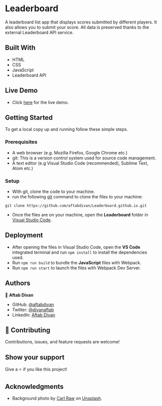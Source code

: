 # Leaderboard
A leaderboard list app that displays scores submitted by different players. It also allows you to submit your score. All data is preserved thanks to the external Leaderboard API service.

## Built With

- HTML
- CSS
- JavaScript
- Leaderboard API

## Live Demo
- Click [here](https://aftabdivan.github.io/Leaderboard.github.io/) for the live demo.

## Getting Started

To get a local copy up and running follow these simple steps.

### Prerequisites

- A web browser (e.g. Mozilla Firefox, Google Chrome etc.)
- git: This is a version control system used for source code management.
- A text editor (e.g Visual Studio Code (recommended), Sublime Text, Atom etc.)

### Setup

- With git, clone the code to your machine.
- run the following [git](https://git-scm.com/) command to clone the files to your machine:

```
git clone https://github.com/aftabdivan/Leaderboard.github.io.git
```

- Once the files are on your machine, open the **Leaderboard** folder in [Visual Studio Code](https://code.visualstudio.com/download).

## Deployment

- After opening the files in Visual Studio Code, open the **VS Code** integrated terminal and run ``` npm install ``` to install the dependencies used.
- Run ``` npm run build ``` to bundle the **JavaScript** files with Webpack.
- Run ``` npm run start ``` to launch the files with Webpack Dev Server.

## Authors

👤 **Aftab Divan**

- GitHub: [@aftabdivan](https://github.com/aftabdivan)
- Twitter: [@divanaftab](https://twitter.com/divanaftab)
- LinkedIn: [Aftab Divan](https://www.linkedin.com/in/aftab-divan-39b9041bb)

## 🤝 Contributing

Contributions, issues, and feature requests are welcome!

## Show your support

Give a ⭐️ if you like this project!

## Acknowledgments
- Background photo by [Carl Raw](https://unsplash.com/@carltraw) on [Unsplash](https://images.unsplash.com/photo-1511512578047-dfb367046420?ixlib=rb-1.2.1&ixid=MnwxMjA3fDB8MHxwaG90by1wYWdlfHx8fGVufDB8fHx8&auto=format&fit=crop&w=871&q=80).